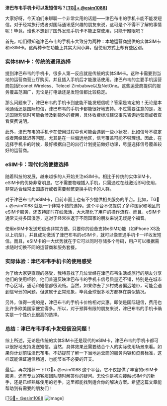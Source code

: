 **津巴布韦手机卡可以发短信吗？[[TG💪+ @esim1088](https://t.me/s/esim1088)]**

大家好呀，今天咱们来聊聊一个非常实用的话题——津巴布韦的手机卡能不能发短信。对于经常旅行或者对国际通讯感兴趣的朋友来说，这可是个不得不了解的事情呢！毕竟，谁也不想到了国外发现手机卡不能正常使用，只能干瞪眼吧？

首先，咱们得知道津巴布韦的手机卡大致分为两种：本地运营商提供的实体SIM卡和eSIM卡。这两种卡在功能上其实大同小异，但使用方式上却有些区别。

### 实体SIM卡：传统的通讯选择

提到津巴布韦的手机卡，很多人第一反应就是传统的实体SIM卡。这种卡需要到当地的运营商营业厅购买，并且插入手机后才能激活使用。津巴布韦的主要手机运营商包括Econet Wireless、Telecel Zimbabwe以及NetOne。这些运营商提供的服务覆盖范围广，无论是打电话还是发短信都比较稳定。

那么问题来了，津巴布韦的手机卡到底能不能发短信呢？答案是肯定的！无论是本地通话还是国际短信，津巴布韦的手机卡都能很好地支持。不过需要注意的是，发送国际短信时可能会涉及到额外的费用，具体收费标准建议事先咨询运营商或者查看资费说明。

此外，津巴布韦的手机卡在使用过程中也可能会遇到一些小状况，比如信号不稳定或者网络延迟等问题。尤其是在一些偏远地区，信号覆盖可能不够理想。因此，在选择手机卡的时候，最好根据自己的出行计划提前做好功课，尽量选择信号覆盖较好的运营商。

### eSIM卡：现代化的便捷选择

随着科技的发展，越来越多的人开始关注eSIM卡。相比于传统的实体SIM卡，eSIM卡的优势非常明显。它不需要物理插入手机，只需通过在线激活即可使用，非常适合经常出国旅行或者需要频繁更换手机卡的人群。

对于津巴布韦的eSIM卡，目前市面上也有不少提供相关服务的平台。比如，TG💪+ @esim1088 就是一个非常不错的选择。这个平台不仅提供了多种国家和地区的eSIM卡服务，还支持即时在线激活，大大简化了用户的操作流程。而且，eSIM卡通常支持多国漫游，这对于经常往返于不同国家的朋友来说无疑是个福音。

使用eSIM卡发送短信也非常方便。只要你的设备支持eSIM功能（如iPhone XS及以上机型），并且成功激活了津巴布韦的eSIM卡，就可以像普通手机卡一样收发短信。而且，eSIM卡的一大优势就在于它可以同时存储多个号码，用户可以根据需求随时切换不同的运营商和服务套餐。

### 实际体验：津巴布韦手机卡的使用感受

为了给大家更直观的感受，我特意找了几位曾经在津巴布韦生活或旅行的朋友分享他们的使用经验。他们普遍反映津巴布韦的手机卡信号质量还不错，特别是在城市中心区域，通话和短信都很流畅。当然，如果你去了乡村或者偏远地带，可能会遇到信号弱的问题，但这属于正常现象，毕竟全球很多地方都存在类似情况。

另外，值得一提的是，津巴布韦的手机卡价格相对实惠。即使是国际短信，费用也比许多欧美国家便宜得多。所以，对于预算有限的朋友来说，津巴布韦的手机卡确实是一个性价比很高的选择。

### 总结：津巴布韦手机卡发短信没问题！

综上所述，无论是传统的实体SIM卡还是现代的eSIM卡，津巴布韦的手机卡都可以很好地支持发送短信。当然，具体效果还需要结合个人的实际使用场景来看。如果你计划前往津巴布韦，不妨提前了解一下当地运营商的服务内容和资费标准，这样既能保证通信畅通，也能节省不必要的开支。

最后，再次推荐一下TG💪+ @esim1088 这个平台。它不仅提供了丰富的eSIM卡服务，还有专业的客服团队随时解答你的疑问。无论你是初次接触eSIM卡的新手，还是已经熟练使用的老手，这里都能找到适合你的解决方案。希望这篇文章能帮助到有需要的朋友们！

[[TG💪+ @esim1088](https://t.me/s/esim1088) ![Image](https://i.postimg.cc/4NQfJmqS/Snipaste-2025-05-13-00-14-12.png)]
